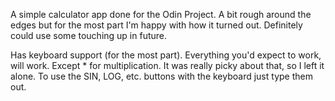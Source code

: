 A simple calculator app done for the Odin Project.
A bit rough around the edges but for the most part I'm happy with how it turned out.
Definitely could use some touching up in future.


Has keyboard support (for the most part). Everything you'd expect to work, will work.
Except * for multiplication. It was really picky about that, so I left it alone.
To use the SIN, LOG, etc. buttons with the keyboard just type them out.